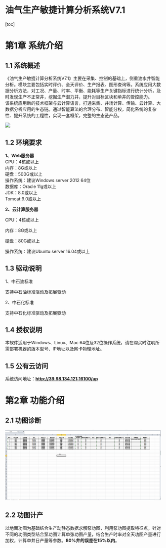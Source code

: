 # 油气生产敏捷计算分析系统V7.1

[toc]

# 第1章 系统介绍

## 1.1 系统概述

《油气生产敏捷计算分析系统V7.1》主要在采集、控制的基础上，侧重油水井智能分析。模块主要包括实时评价、全天评价、生产报表、图形查询等。系统应用大数据分析方法，对工况、产量、时率、平衡、能耗等生产关键指标进行统计分析，及时发现生产不正常井，挖掘生产潜力井，提升对目标区块和单井的管控能力。  
该系统应用新的技术框架与云计算语言，打通采集、井场计算、传输、云计算、大数据分析应用的生态链。通过智能算法的合理分布、智能分权，简化系统的复杂性、提升系统的工程性，实现一套框架，完整的生态链产品。

![](media/b611d272ff8055eff9c4b8734ba4baba.png)

## 1.2 环境要求

**1、Web服务器**  
CPU：4核或以上  
内存：8G或以上  
硬盘：500G或以上  
操作系统：建议Windows server 2012 64位  
数据库：Oracle 11g或以上  
JDK：8.0或以上  
Tomcat:9.0或以上

**2、云计算服务器**

CPU：4核或以上

内存：8G或以上

硬盘：80G或以上

操作系统：建议Ubuntu server 16.04或以上

## 1.3 驱动说明

1、中石油标准

支持中石油标准驱动及拓展驱动

2、中石化标准

支持中石化标准驱动及拓展驱动

1.4 授权说明
------------

本软件适用于Windows、Linux、Mac
64位及32位操作系统，请在购买时注明所需部署机器的版本型号、IP地址以及网卡物理地址。

1.5 公有云访问
--------------

系统访问地址：**http://39.98.134.121:16100/ap**

第2章 功能介绍
==============

2.1 功图诊断
------------

![](https://github.com/cosog-chentr/apmd/blob/master/Image/001.gif?raw=true)

2.2 功图计产
------------

以地面功图为基础结合生产动静态数据求解泵功图，利用泵功图提取特征点，针对不同的功图类型结合泵功图计算单张功图产量，结合生产时率对全天功图产量进行加权，计算单井日产量等参数。**80%井的误差在15%以内**。
